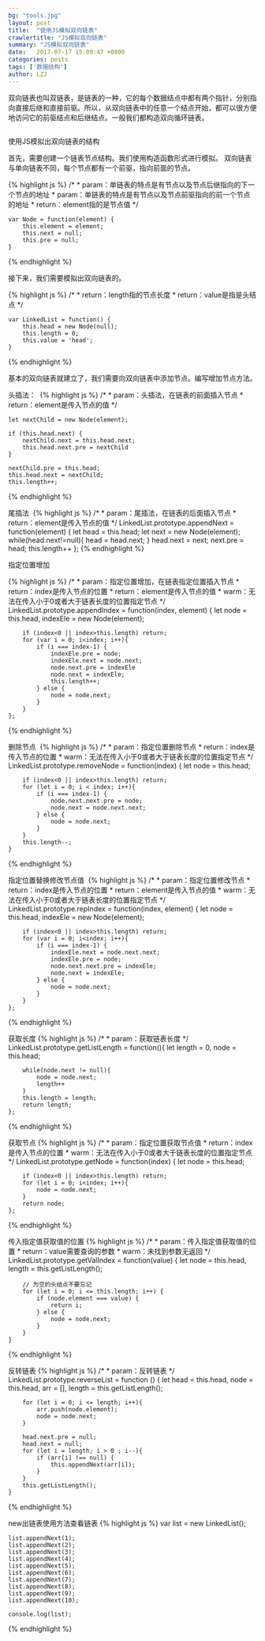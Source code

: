 ```yaml
---
bg: "tools.jpg"
layout: post
title:  "使用JS模拟双向链表"
crawlertitle: "JS模拟双向链表"
summary: "JS模拟双向链表"
date:   2017-07-17 15:09:47 +0800
categories: posts
tags: ['数据结构']
author: LZJ
---
```

双向链表也叫双链表，是链表的一种，它的每个数据结点中都有两个指针，分别指向直接后继和直接前驱。所以，从双向链表中的任意一个结点开始，都可以很方便地访问它的前驱结点和后继结点。一般我们都构造双向循环链表。

<img src="http://liuzejin.top/assets/images/showHow/twoWay/%E9%93%BE%E8%A1%A8.jpg" alt="">

使用JS模拟出双向链表的结构

首先，需要创建一个链表节点结构。我们使用构造函数形式进行模拟。
双向链表与单向链表不同，每个节点都有一个前驱，指向前面的节点。


{% highlight js %}
	/*
	*  param：单链表的特点是有节点以及节点后继指向的下一个节点的地址
	*  param：单链表的特点是有节点以及节点前驱指向的前一个节点的地址
	*  return：element指的是节点值
	 */

	var Node = function(element) {
        this.element = element;
        this.next = null;
        this.pre = null;
    }

{% endhighlight %}

接下来，我们需要模拟出双向链表的。

{% highlight js %}
	/*
	*  return：length指的节点长度
	*  return：value是指是头结点
	 */

	var LinkedList = function() {
    	this.head = new Node(null);
    	this.length = 0;
    	this.value = 'head';
    }


{% endhighlight %}

基本的双向链表就建立了，我们需要向双向链表中添加节点。编写增加节点方法。

头插法：
<img src="http://liuzejin.top/assets/images/showHow/twoWay/%E5%8F%8C%E5%90%91%E5%88%97%E8%A1%A8%E5%A4%B4%E6%8F%92.png" alt="">
{% highlight js %}
	/*
	*  param：头插法，在链表的前面插入节点
	*  return：element是传入节点的值
	 */

	let nextChild = new Node(element);

	if (this.head.next) {
		nextChild.next = this.head.next;
    	this.head.next.pre = nextChild
	}  

	nextChild.pre = this.head;
	this.head.next = nextChild;
	this.length++;	

{% endhighlight %}

尾插法
<img src="http://liuzejin.top/assets/images/showHow/twoWay/%E5%8F%8C%E5%90%91%E5%88%97%E8%A1%A8%E5%B0%BE%E6%8F%92%E6%B3%95.png" alt="">
{% highlight js %}
	/*
	*  param：尾插法，在链表的后面插入节点
	*  return：element是传入节点的值
	 */
	LinkedList.prototype.appendNext = function(element) {
		let head = this.head;
        let next = new Node(element);
        while(head.next!=null){
            head = head.next;
        }
        head.next = next;
        next.pre = head;
        this.length++
	};
{% endhighlight %}

指定位置增加
<img src="http://liuzejin.top/assets/images/showHow/twoWay/%E5%8F%8C%E5%90%91%E5%88%97%E8%A1%A8%E6%8C%87%E5%AE%9A%E4%BD%8D%E7%BD%AE%E6%8F%92%E5%85%A5.png" alt="">

{% highlight js %}
	/*
	*  param：指定位置增加，在链表指定位置插入节点
	*  return：index是传入节点的位置
	*  return：element是传入节点的值
	*  warm：无法在传入小于0或者大于链表长度的位置指定节点
	 */
	LinkedList.prototype.appendIndex = function(index, element) {
		let node = this.head,
			indexEle = new Node(element);

		if (index<0 || index>this.length) return;
		for (var i = 0; i<index; i++){
			if (i === index-1) {
				indexEle.pre = node;
				indexEle.next = node.next;
				node.next.pre = indexEle
				node.next = indexEle;
				this.length++;
			} else {
				node = node.next;
			}
		}
	};
{% endhighlight %}

删除节点
<img src="http://liuzejin.top/assets/images/showHow/twoWay/%E5%8F%8C%E5%90%91%E5%88%97%E8%A1%A8%E5%88%A0%E9%99%A4%E8%8A%82%E7%82%B9.png" alt="">
{% highlight js %}
	/*
	*  param：指定位置删除节点
	*  return：index是传入节点的位置
	*  warm：无法在传入小于0或者大于链表长度的位置指定节点
	 */
	LinkedList.prototype.removeNode = function(index) {
		let node = this.head;

		if (index<0 || index>this.length) return;
		for (let i = 0; i < index; i++){
			if (i === index-1) {
				node.next.next.pre = node;
				node.next = node.next.next;
			} else {
				node = node.next;
			}
		}
		this.length--;
	}
{% endhighlight %}

指定位置替换修改节点值
<img src="http://liuzejin.top/assets/images/showHow/twoWay/%E5%8F%8C%E5%90%91%E5%88%97%E8%A1%A8%E6%8C%87%E5%AE%9A%E4%BD%8D%E7%BD%AE%E6%8F%92%E5%85%A5.png" alt="">
{% highlight js %}
	/*
	*  param：指定位置修改节点
	*  return：index是传入节点的位置
	*  return：element是传入节点的值
	*  warm：无法在传入小于0或者大于链表长度的位置指定节点
	 */
	LinkedList.prototype.repIndex = function(index, element) {
		let node = this.head,
			indexEle = new Node(element);

		if (index<0 || index>this.length) return;
		for (var i = 0; i<index; i++){
			if (i === index-1) {
				indexEle.next = node.next.next;
				indexEle.pre = node;
				node.next.next.pre = indexEle;
				node.next = indexEle;
			} else {
				node = node.next;
			}
		}
	};
{% endhighlight %}

获取长度
{% highlight js %}
	/*
	*  param：获取链表长度
	 */
	LinkedList.prototype.getListLength = function(){
		let length = 0,
			node = this.head;

		while(node.next != null){
			node = node.next;
			length++
		}
		this.length = length;
		return length;
	};
{% endhighlight %}
	
获取节点
{% highlight js %}
	/*
	*  param：指定位置获取节点值
	*  return：index是传入节点的位置
	*  warm：无法在传入小于0或者大于链表长度的位置指定节点
	 */
	LinkedList.prototype.getNode = function(index) {
		let node = this.head;

		if (index<0 || index>this.length) return;
		for (let i = 0; i<index; i++){
			node = node.next;
		}
		return node;
	};
{% endhighlight %}

传入指定值获取值的位置
{% highlight js %}
	/*
	*  param：传入指定值获取值的位置
	*  return：value需要查询的参数
	*  warm：未找到参数无返回
	 */
	LinkedList.prototype.getValIndex = function(value) {
		let node = this.head,
			length = this.getListLength();

		// 为空的头结点不要忘记
		for (let i = 0; i <= this.length; i++) {
			if (node.element === value) {
				return i;
			} else {
				node = node.next;
			}
		}
	}
{% endhighlight %}

反转链表
{% highlight js %}
	/*
	*  param：反转链表
	 */
	LinkedList.prototype.reverseList = function () {
		let head = this.head,
			node = this.head,
			arr = [],
			length = this.getListLength();

		for (let i = 0; i <= length; i++){
			arr.push(node.element);
			node = node.next;
		}
		
		head.next.pre = null;
		head.next = null;
		for (let i = length; i > 0 ; i--){
			if (arr[i] !== null) {
				this.appendNext(arr[i]);
			}
		}
		this.getListLength();
	}
{% endhighlight %}

new出链表使用方法查看链表
{% highlight js %}
	var list = new LinkedList();

	list.appendNext(1);
	list.appendNext(2);
	list.appendNext(3);
	list.appendNext(4);
	list.appendNext(5);
	list.appendNext(6);
	list.appendNext(7);
	list.appendNext(8);
	list.appendNext(9);
	list.appendNext(10);

	console.log(list);
{% endhighlight %}
